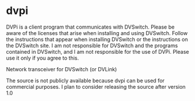 # dvpi
DVPi is a client program that communicates with DVSwitch.
Please be aware of the licenses that arise when installing and using DVSwitch. 
Follow the instructions that appear when installing DVSwitch or the instructions on the DVSwitch site. 
I am not responsible for DVSwitch and the programs contained in DVSwitch, and I am not responsible for the use of DVPi.
Please use it only if you agree to this.

Network transceiver for DVSwitch (or DVLink)

The source is not publicly available because dvpi can be used for commercial purposes.
I plan to consider releasing the source after version 1.0
